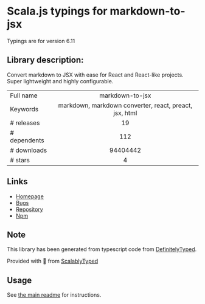 
# Scala.js typings for markdown-to-jsx

Typings are for version 6.11

## Library description:
Convert markdown to JSX with ease for React and React-like projects. Super lightweight and highly configurable.

|                    |                 |
| ------------------ | :-------------: |
| Full name          | markdown-to-jsx |
| Keywords           | markdown, markdown converter, react, preact, jsx, html |
| # releases         | 19 |
| # dependents       | 112 |
| # downloads        | 94404442 |
| # stars            | 4 |

## Links
- [Homepage](https://probablyup.github.io/markdown-to-jsx)
- [Bugs](https://github.com/probablyup/markdown-to-jsx/issues)
- [Repository](https://github.com/probablyup/markdown-to-jsx)
- [Npm](https://www.npmjs.com/package/markdown-to-jsx)
    


## Note
This library has been generated from typescript code from [DefinitelyTyped](https://definitelytyped.org).

Provided with :purple_heart: from [ScalablyTyped](https://github.com/oyvindberg/ScalablyTyped)

## Usage
See [the main readme](../../readme.md) for instructions.


